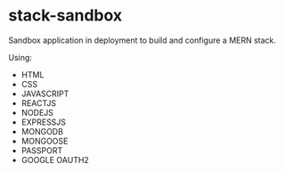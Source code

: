 # stack-sandbox

Sandbox application in deployment to build and configure a MERN stack.

Using:
- HTML
- CSS
- JAVASCRIPT
- REACTJS
- NODEJS
- EXPRESSJS
- MONGODB
- MONGOOSE
- PASSPORT
- GOOGLE OAUTH2